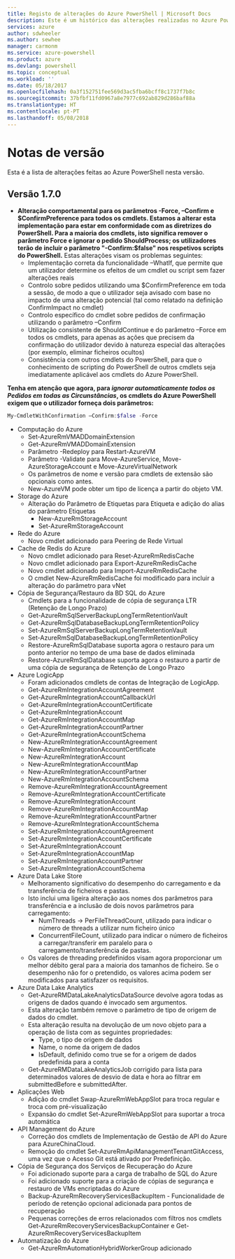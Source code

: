 ```yaml
---
title: Registo de alterações do Azure PowerShell | Microsoft Docs
description: Este é um histórico das alterações realizadas no Azure PowerShell na versão mais recente.
services: azure
author: sdwheeler
ms.author: sewhee
manager: carmonm
ms.service: azure-powershell
ms.product: azure
ms.devlang: powershell
ms.topic: conceptual
ms.workload: ''
ms.date: 05/18/2017
ms.openlocfilehash: 0a3f152751fee569d3ac5fba6bcff8c1737f7b8c
ms.sourcegitcommit: 37bfbf11fd0967a8e7977c692ab829d286baf88a
ms.translationtype: HT
ms.contentlocale: pt-PT
ms.lasthandoff: 05/08/2018
---
```

# <a name="release-notes"></a>Notas de versão

Esta é a lista de alterações feitas ao Azure PowerShell nesta versão.

## <a name="version-170"></a>Versão 1.7.0

* **Alteração comportamental para os parâmetros -Force, –Confirm e $ConfirmPreference para todos os cmdlets. Estamos a alterar esta implementação para estar em conformidade com as diretrizes do PowerShell. Para a maioria dos cmdlets, isto significa remover o parâmetro Force e ignorar o pedido ShouldProcess; os utilizadores terão de incluir o parâmetro "-Confirm:$false" nos respetivos scripts do PowerShell.** Estas alterações visam os problemas seguintes:
  - Implementação correta da funcionalidade –WhatIf, que permite que um utilizador determine os efeitos de um cmdlet ou script sem fazer alterações reais
  - Controlo sobre pedidos utilizando uma $ConfirmPreference em toda a sessão, de modo a que o utilizador seja avisado com base no impacto de uma alteração potencial (tal como relatado na definição ConfirmImpact no cmdlet)
  - Controlo específico do cmdlet sobre pedidos de confirmação utilizando o parâmetro –Confirm
  - Utilização consistente de ShouldContinue e do parâmetro –Force em todos os cmdlets, para apenas as ações que precisem da confirmação do utilizador devido à natureza especial das alterações (por exemplo, eliminar ficheiros ocultos)
  - Consistência com outros cmdlets do PowerShell, para que o conhecimento de scripting do PowerShell de outros cmdlets seja imediatamente aplicável aos cmdlets do Azure PowerShell.

**Tenha em atenção que agora, para *ignorar automaticamente todos os Pedidos em todas as Circunstâncias*, os cmdlets do Azure PowerShell exigem que o utilizador forneça dois parâmetros:**
```powershell
My-CmdletWithConfirmation –Confirm:$false -Force
```
* Computação do Azure
  - Set-AzureRmVMADDomainExtension
  - Get-AzureRmVMADDomainExtension
  - Parâmetro -Redeploy para Restart-AzureVM
  - Parâmetro -Validate para Move-AzureService, Move-AzureStorageAccount e Move-AzureVirtualNetwork
  - Os parâmetros de nome e versão para cmdlets de extensão são opcionais como antes.
  - New-AzureVM pode obter um tipo de licença a partir do objeto VM.
* Storage do Azure
  - Alteração do Parâmetro de Etiquetas para Etiqueta e adição do alias do parâmetro Etiquetas
    + New-AzureRmStorageAccount
    + Set-AzureRmStorageAccount
* Rede do Azure
  - Novo cmdlet adicionado para Peering de Rede Virtual
* Cache de Redis do Azure
  - Novo cmdlet adicionado para Reset-AzureRmRedisCache
  - Novo cmdlet adicionado para Export-AzureRmRedisCache
  - Novo cmdlet adicionado para Import-AzureRmRedisCache
  - O cmdlet New-AzureRmRedisCache foi modificado para incluir a alteração do parâmetro para vNet
* Cópia de Segurança/Restauro da BD SQL do Azure
  - Cmdlets para a funcionalidade de cópia de segurança LTR (Retenção de Longo Prazo)
  - Get-AzureRmSqlServerBackupLongTermRetentionVault
  - Get-AzureRmSqlDatabaseBackupLongTermRetentionPolicy
  - Set-AzureRmSqlServerBackupLongTermRetentionVault
  - Set-AzureRmSqlDatabaseBackupLongTermRetentionPolicy
  - Restore-AzureRmSqlDatabase suporta agora o restauro para um ponto anterior no tempo de uma base de dados eliminada
  - Restore-AzureRmSqlDatabase suporta agora o restauro a partir de uma cópia de segurança de Retenção de Longo Prazo
* Azure LogicApp
  - Foram adicionados cmdlets de contas de Integração de LogicApp.
  - Get-AzureRmIntegrationAccountAgreement
  - Get-AzureRmIntegrationAccountCallbackUrl
  - Get-AzureRmIntegrationAccountCertificate
  - Get-AzureRmIntegrationAccount
  - Get-AzureRmIntegrationAccountMap
  - Get-AzureRmIntegrationAccountPartner
  - Get-AzureRmIntegrationAccountSchema
  - New-AzureRmIntegrationAccountAgreement
  - New-AzureRmIntegrationAccountCertificate
  - New-AzureRmIntegrationAccount
  - New-AzureRmIntegrationAccountMap
  - New-AzureRmIntegrationAccountPartner
  - New-AzureRmIntegrationAccountSchema
  - Remove-AzureRmIntegrationAccountAgreement
  - Remove-AzureRmIntegrationAccountCertificate
  - Remove-AzureRmIntegrationAccount
  - Remove-AzureRmIntegrationAccountMap
  - Remove-AzureRmIntegrationAccountPartner
  - Remove-AzureRmIntegrationAccountSchema
  - Set-AzureRmIntegrationAccountAgreement
  - Set-AzureRmIntegrationAccountCertificate
  - Set-AzureRmIntegrationAccount
  - Set-AzureRmIntegrationAccountMap
  - Set-AzureRmIntegrationAccountPartner
  - Set-AzureRmIntegrationAccountSchema
* Azure Data Lake Store
  - Melhoramento significativo do desempenho do carregamento e da transferência de ficheiros e pastas.
  - Isto inclui uma ligeira alteração aos nomes dos parâmetros para transferência e a inclusão de dois novos parâmetros para carregamento:
    + NumThreads -> PerFileThreadCount, utilizado para indicar o número de threads a utilizar num ficheiro único
    + ConcurrentFileCount, utilizado para indicar o número de ficheiros a carregar/transferir em paralelo para o carregamento/transferência de pastas.
  - Os valores de threading predefinidos visam agora proporcionar um melhor débito geral para a maioria dos tamanhos de ficheiro. Se o desempenho não for o pretendido, os valores acima podem ser modificados para satisfazer os requisitos.
* Azure Data Lake Analytics
  - Get-AzureRMDataLakeAnalyticsDataSource devolve agora todas as origens de dados quando é invocado sem argumentos.
  - Esta alteração também remove o parâmetro de tipo de origem de dados do cmdlet.
  - Esta alteração resulta na devolução de um novo objeto para a operação de lista com as seguintes propriedades:
    + Type, o tipo de origem de dados
    + Name, o nome da origem de dados
    + IsDefault, definido como true se for a origem de dados predefinida para a conta
  - Get-AzureRMDataLakeAnalyticsJob corrigido para lista para determinados valores de desvio de data e hora ao filtrar em submittedBefore e submittedAfter.
* Aplicações Web
  - Adição do cmdlet Swap-AzureRmWebAppSlot para troca regular e troca com pré-visualização
  - Expansão do cmdlet Set-AzureRmWebAppSlot para suportar a troca automática
* API Management do Azure
  - Correção dos cmdlets de Implementação de Gestão de API do Azure para AzureChinaCloud.
  - Remoção do cmdlet Set-AzureRmApiManagementTenantGitAccess, uma vez que o Acesso Git está ativado por Predefinição.
* Cópia de Segurança dos Serviços de Recuperação do Azure
  - Foi adicionado suporte para a carga de trabalho de SQL do Azure
  - Foi adicionado suporte para a criação de cópias de segurança e restauro de VMs encriptadas do Azure
  - Backup-AzureRmRecoveryServicesBackupItem - Funcionalidade de período de retenção opcional adicionada para pontos de recuperação
  - Pequenas correções de erros relacionados com filtros nos cmdlets Get-AzureRmRecoveryServicesBackupContainer e Get-AzureRmRecoveryServicesBackupItem
* Automatização do Azure
  - Get-AzureRmAutomationHybridWorkerGroup adicionado
